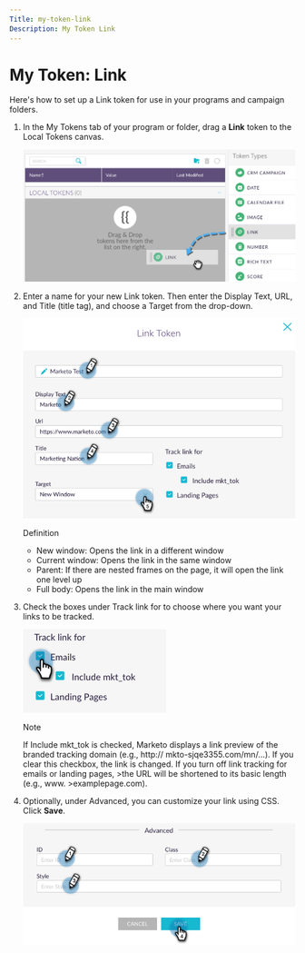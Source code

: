 ```yaml
---
Title: my-token-link
Description: My Token Link
---
```


# My Token: Link

Here's how to set up a Link token for use in your programs and campaign folders.

1. In the My Tokens tab of your program or folder, drag a **Link** token to the Local Tokens canvas.

   ![Image One](/help/sky/assets/my-tokens/my-token-link/my-token-link-1.png)

1. Enter a name for your new Link token. Then enter the Display Text, URL, and Title (title tag), and choose a Target from the drop-down.

   ![Image Two](/help/sky/assets/my-tokens/my-token-link/my-token-link-2.png)

   Definition

   * New window: Opens the link in a different window
   * Current window: Opens the link in the same window
   * Parent: If there are nested frames on the page, it will open the link one level up
   * Full body: Opens the link in the main window

1. Check the boxes under Track link for to choose where you want your links to be tracked.

   ![Image Three](/help/sky/assets/my-tokens/my-token-link/my-token-link-3.png)

   >[!NOTE]
   >
   >If Include mkt_tok is checked, Marketo displays a link
   >preview of the branded tracking domain (e.g., http://
   >mkto-sjqe3355.com/mn/...). If you clear this checkbox, the
   >link is changed. If you turn off link tracking for emails or
   >landing pages, >the URL will be shortened to its basic
   >length (e.g., www. >examplepage.com).

1. Optionally, under Advanced, you can customize your link using CSS. Click **Save**.

   ![Image Four](/help/sky/assets/my-tokens/my-token-link/my-token-link-4.png)
